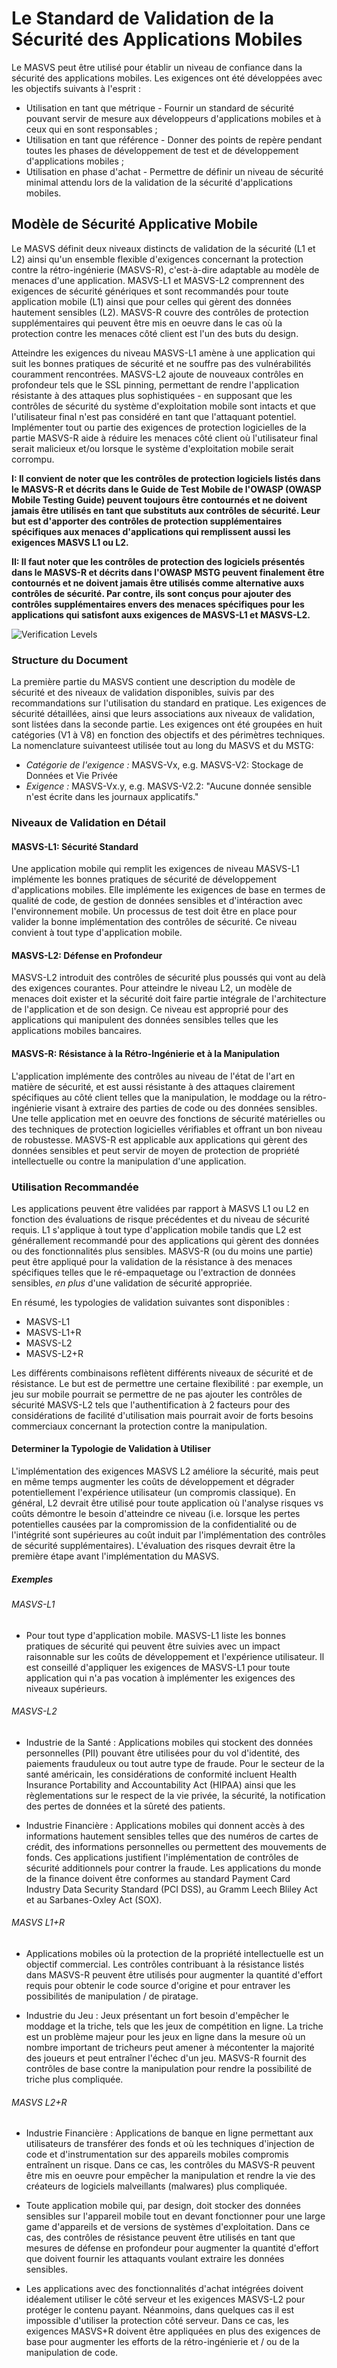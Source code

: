 # Le Standard de Validation de la Sécurité des Applications Mobiles

Le MASVS peut être utilisé pour établir un niveau de confiance dans la sécurité des applications mobiles. Les exigences ont été développées avec les objectifs suivants à l'esprit :

- Utilisation en tant que métrique - Fournir un standard de sécurité pouvant servir de mesure aux développeurs d'applications mobiles et à ceux qui en sont responsables ;
- Utilisation en tant que référence - Donner des points de repère pendant toutes les phases de développement de test et de développement d'applications mobiles ;
- Utilisation en phase d'achat - Permettre de définir un niveau de sécurité minimal attendu lors de la validation de la sécurité d'applications mobiles.

## Modèle de Sécurité Applicative Mobile

Le MASVS définit deux niveaux distincts de validation de la sécurité (L1 et L2) ainsi qu'un ensemble flexible d'exigences concernant la protection contre la rétro-ingénierie (MASVS-R), c'est-à-dire adaptable au modèle de menaces d'une application. MASVS-L1 et MASVS-L2 comprennent des exigences de sécurité génériques et sont recommandés pour toute application mobile (L1) ainsi que pour celles qui gèrent des données hautement sensibles (L2). MASVS-R couvre des contrôles de protection supplémentaires qui peuvent être mis en oeuvre dans le cas où la protection contre les menaces côté client est l'un des buts du design.

Atteindre les exigences du niveau MASVS-L1 amène à une application qui suit les bonnes pratiques de sécurité et ne souffre pas des vulnérabilités couramment rencontrées. MASVS-L2 ajoute de nouveaux contrôles en profondeur tels que le SSL pinning, permettant de rendre l'application résistante à des attaques plus sophistiquées - en supposant que les contrôles de sécurité du système d'exploitation mobile sont intacts et que l'utilisateur final n'est pas considéré en tant que l'attaquant potentiel. Implémenter tout ou partie des exigences de protection logicielles de la partie MASVS-R aide à réduire les menaces côté client où l'utilisateur final serait malicieux et/ou lorsque le système d'exploitation mobile serait corrompu.

**I: Il convient de noter que les contrôles de protection logiciels listés dans le MASVS-R et décrits dans le Guide de Test Mobile de l'OWASP (OWASP Mobile Testing Guide) peuvent toujours être contournés et ne doivent jamais être utilisés en tant que substituts aux contrôles de sécurité. Leur but est d'apporter des contrôles de protection supplémentaires spécifiques aux menaces d'applications qui remplissent aussi les exigences MASVS L1 ou L2.**

**II: Il faut noter que les contrôles de protection des logiciels présentés dans le MASVS-R et décrits dans l'OWASP MSTG peuvent finalement être contournés et ne doivent jamais être utilisés comme alternative auxs contrôles de sécurité. Par contre, ils sont conçus pour ajouter des contrôles supplémentaires envers des menaces spécifiques pour les applications qui satisfont auxs exigences de MASVS-L1 et MASVS-L2.**

![Verification Levels](images/masvs-levels-new_fr.jpg)

### Structure du Document

La première partie du MASVS contient une description du modèle de sécurité et des niveaux de validation disponibles, suivis par des recommandations sur l'utilisation du standard en pratique. Les exigences de sécurité détaillées, ainsi que leurs associations aux niveaux de validation, sont listées dans la seconde partie. Les exigences ont été groupées en huit catégories (V1 à V8) en fonction des objectifs et des périmètres techniques. La nomenclature suivanteest utilisée tout au long du MASVS et du MSTG:

- *Catégorie de l'exigence :* MASVS-Vx, e.g. MASVS-V2: Stockage de Données et Vie Privée
- *Exigence :* MASVS-Vx.y, e.g. MASVS-V2.2: "Aucune donnée sensible n'est écrite dans les journaux applicatifs."  

### Niveaux de Validation en Détail

#### MASVS-L1: Sécurité Standard

Une application mobile qui remplit les exigences de niveau MASVS-L1 implémente les bonnes pratiques de sécurité de développement d'applications mobiles. Elle implémente les exigences de base en termes de qualité de code, de gestion de données sensibles et d'intéraction avec l'environnement mobile. Un processus de test doit être en place pour valider la bonne implémentation des contrôles de sécurité. Ce niveau convient à tout type d'application mobile.

#### MASVS-L2: Défense en Profondeur

MASVS-L2 introduit des contrôles de sécurité plus poussés qui vont au delà des exigences courantes. Pour atteindre le niveau L2, un modèle de menaces doit exister et la sécurité doit faire partie intégrale de l'architecture de l'application et de son design. Ce niveau est approprié pour des applications qui manipulent des données sensibles telles que les applications mobiles bancaires.

#### MASVS-R: Résistance à la Rétro-Ingénierie et à la Manipulation

L'application implémente des contrôles au niveau de l'état de l'art en matière de sécurité, et est aussi résistante à des attaques clairement spécifiques au côté client telles que la manipulation, le moddage ou la rétro-ingénierie visant à extraire des parties de code ou des données sensibles. Une telle application met en oeuvre des fonctions de sécurité matérielles ou des techniques de protection logicielles vérifiables et offrant un bon niveau de robustesse. MASVS-R est applicable aux applications qui gèrent des données sensibles et peut servir de moyen de protection de propriété intellectuelle ou contre la manipulation d'une application.

### Utilisation Recommandée

Les applications peuvent être validées par rapport à MASVS L1 ou L2 en fonction des évaluations de risque précédentes et du niveau de sécurité requis. L1 s'applique à tout type d'application mobile tandis que L2 est générallement recommandé pour des applications qui gèrent des données ou des fonctionnalités plus sensibles. MASVS-R (ou du moins une partie) peut être appliqué pour la validation de la résistance à des menaces spécifiques telles que le ré-empaquetage ou l'extraction de données sensibles, *en plus* d'une validation de sécurité appropriée.

En résumé, les typologies de validation suivantes sont disponibles :

- MASVS-L1
- MASVS-L1+R
- MASVS-L2
- MASVS-L2+R

Les différents combinaisons reflètent différents niveaux de sécurité et de résistance. Le but est de permettre une certaine flexibilité : par exemple, un jeu sur mobile pourrait se permettre de ne pas ajouter les contrôles de sécurité MASVS-L2 tels que l'authentification à 2 facteurs pour des considérations de facilité d'utilisation mais pourrait avoir de forts besoins commerciaux concernant la protection contre la manipulation.

#### Determiner la Typologie de Validation à Utiliser

L'implémentation des exigences MASVS L2 améliore la sécurité, mais peut en même temps augmenter les coûts de développement et dégrader potentiellement l'expérience utilisateur (un compromis classique). En général, L2 devrait être utilisé pour toute application où l'analyse risques vs coûts démontre le besoin d'atteindre ce niveau (i.e. lorsque les pertes potentielles causées par la compromission de la confidentialité ou de l'intégrité sont supérieures au coût induit par l'implémentation des contrôles de sécurité supplémentaires). L'évaluation des risques devrait être la première étape avant l'implémentation du MASVS.

##### Exemples

###### MASVS-L1

- Pour tout type d'application mobile. MASVS-L1 liste les bonnes pratiques de sécurité qui peuvent être suivies avec un impact raisonnable sur les coûts de développement et l'expérience utilisateur. Il est conseillé d'appliquer les exigences de MASVS-L1 pour toute application qui n'a pas vocation à implémenter les exigences des niveaux supérieurs.

###### MASVS-L2

- Industrie de la Santé : Applications mobiles qui stockent des données personnelles (PII) pouvant être utilisées pour du vol d'identité, des paiements frauduleux ou tout autre type de fraude. Pour le secteur de la santé américain, les considérations de conformité incluent Health Insurance Portability and Accountability Act (HIPAA) ainsi que les règlementations sur le respect de la vie privée, la sécurité, la notification des pertes de données et la sûreté des patients.

- Industrie Financière : Applications mobiles qui donnent accès à des informations hautement sensibles telles que des numéros de cartes de crédit, des informations personnelles ou permettent des mouvements de fonds. Ces applications justifient l'implémentation de contrôles de sécurité additionnels pour contrer la fraude. Les applications du monde de la finance doivent être conformes au standard Payment Card Industry Data Security Standard (PCI DSS), au Gramm Leech Bliley Act et au Sarbanes-Oxley Act (SOX).

###### MASVS L1+R

- Applications mobiles où la protection de la propriété intellectuelle est un objectif commercial. Les contrôles contribuant à la résistance listés dans MASVS-R peuvent être utilisés pour augmenter la quantité d'effort requis pour obtenir le code source d'origine et pour entraver les possibilités de manipulation / de piratage.

- Industrie du Jeu : Jeux présentant un fort besoin d'empêcher le moddage et la triche, tels que les jeux de compétition en ligne. La triche est un problème majeur pour les jeux en ligne dans la mesure où un nombre important de tricheurs peut amener à mécontenter la majorité des joueurs et peut entraîner l'échec d'un jeu. MASVS-R fournit des contrôles de base contre la manipulation pour rendre la possibilité de triche plus compliquée.

###### MASVS L2+R

- Industrie Financière : Applications de banque en ligne permettant aux utilisateurs de transférer des fonds et où les techniques d'injection de code et d'instrumentation sur des appareils mobiles compromis entraînent un risque. Dans ce cas, les contrôles du MASVS-R peuvent être mis en oeuvre pour empêcher la manipulation et rendre la vie des créateurs de logiciels malveillants (malwares) plus compliquée.

- Toute application mobile qui, par design, doit stocker des données sensibles sur l'appareil mobile tout en devant fonctionner pour une large game d'appareils et de versions de systèmes d'exploitation. Dans ce cas, des contrôles de résistance peuvent être utilisés en tant que mesures de défense en profondeur pour augmenter la quantité d'effort que doivent fournir les attaquants voulant extraire les données sensibles.

- Les applications avec des fonctionnalités d'achat intégrées doivent idéalement utiliser le côté serveur et les exigences MASVS-L2 pour protéger le contenu payant. Néanmoins, dans quelques cas il est impossible d'utiliser la protection côté serveur. Dans ce cas, les exigences MASVS+R doivent être appliquées en plus des exigences de base pour augmenter les efforts de la rétro-ingénierie et / ou de la manipulation de code.